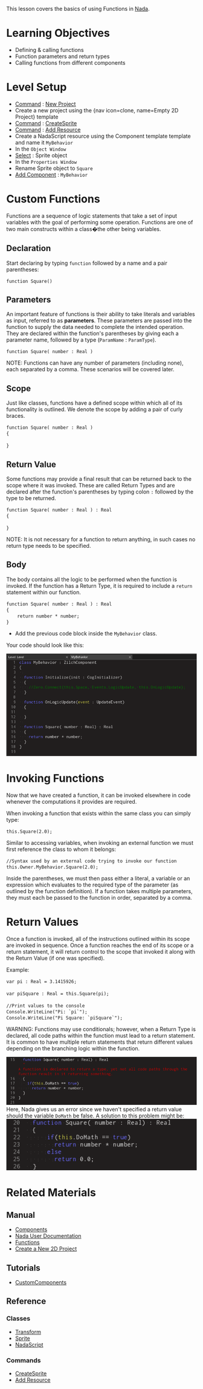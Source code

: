 This lesson covers the basics of using Functions in [Nada](https://github.com/ZilchEngine/ZilchDocs/blob/master/zero_editor_documentation/zeromanual/nada_in_zero.markdown).


 # Learning Objectives

- Defining & calling functions
- Function parameters and return types
- Calling functions from different components 

 # Level Setup

- [ Command](https://github.com/ZilchEngine/ZilchDocs/blob/master/zero_editor_documentation/zeromanual/editor/editorcommands/commands.markdown) : [ New Project](https://github.com/ZilchEngine/ZilchDocs/blob/master/code_reference/command_reference.markdown#newproject)
 - Create a new project using the {nav icon=clone, name=Empty 2D Project} template
- [ Command](https://github.com/ZilchEngine/ZilchDocs/blob/master/zero_editor_documentation/zeromanual/editor/editorcommands/commands.markdown) : [CreateSprite](https://github.com/ZilchEngine/ZilchDocs/blob/master/code_reference/command_reference.markdown#createsprite)
- [ Command](https://github.com/ZilchEngine/ZilchDocs/blob/master/zero_editor_documentation/zeromanual/editor/editorcommands/commands.markdown) : [Add Resource](https://github.com/ZilchEngine/ZilchDocs/blob/master/code_reference/command_reference.markdown#add)
 - Create a NadaScript resource using the Component template template and name it `MyBehavior`
- In the `Object Window`
 - [Select](https://github.com/ZilchEngine/ZilchDocs/blob/master/zero_editor_documentation/zeromanual/editor/editorcommands/selectobject.markdown) : Sprite object
- In the `Properties Window`
 - Rename Sprite object to `Square`
 - [Add Component](https://github.com/ZilchEngine/ZilchDocs/blob/master/zero_editor_documentation/zeromanual/editor/addremovecomponent.markdown) : `MyBehavior`

 # Custom Functions

Functions are a sequence of logic statements that take a set of input variables with the goal of performing some operation. Functions are one of two main constructs within a class�the other being variables.

 ## Declaration

Start declaring by typing `function` followed by a name and a pair parentheses:


```lang=csharpp, name=Function Declaration
function Square()
```

 ## Parameters

An important feature of functions is their ability to take literals and variables as input, referred to as **parameters**. These parameters are passed into the function to supply the data needed to complete the intended operation. They are declared within the function's parentheses by giving each a parameter name, followed by a type (`ParamName` : `ParamType`).

```lang=csharp, name=Parameters
function Square( number : Real )
```

NOTE: Functions can have any number of parameters (including none), each separated by a comma. These scenarios will be covered later.

 ## Scope

Just like classes, functions have a defined scope within which all of its functionality is outlined. We denote the scope by adding a pair of curly braces.

```lang=csharp, name=Scope
function Square( number : Real )
{

}
```

 ## Return Value

Some functions may provide a final result that can be returned back to the scope where it was invoked. These are called Return Types and are declared after the function's parentheses by typing colon `:` followed by the type to be returned.

```lang=csharp, name=Return Value
function Square( number : Real ) : Real
{

}
```

NOTE: It is not necessary for a function to return anything, in such cases no return type needs to be specified.

 ## Body

The body contains all the logic to be performed when the function is invoked. If the function has a Return Type, it is required to include a `return` statement within our function.

```lang=csharp, name=Function Body
function Square( number : Real ) : Real
{
    return number * number;
}
```

 - Add the previous code block inside the `MyBehavior` class.

Your code should look like this:



![image](https://raw.githubusercontent.com/ZilchEngine/ZilchFiles/master/doc_files/67019.png)


 # Invoking Functions

Now that we have created a function, it can be invoked elsewhere in code whenever the computations it provides are required.

When invoking a function that exists within the same class you can simply type:

```lang=csharp, name=Invoking Functions Within the Same Class
this.Square(2.0);
```

Similar to accessing variables, when invoking an external function we must first reference the class to whom it belongs:

```lang=csharp, name=Invoking Functions from Other Classes
//Syntax used by an external code trying to invoke our function
this.Owner.MyBehavior.Square(2.0);
```

Inside the parentheses, we must then pass either a literal, a variable or an expression which evaluates to the required type of the parameter (as outlined by the function definition). If a function takes multiple parameters, they must each be passed to the function in order, separated by a comma.

 # Return Values

Once a function is invoked, all of the instructions outlined within its scope are invoked in sequence. Once a function reaches the end of its scope or a return statement, it will return control to the scope that invoked it along with the Return Value (if one was specified).

Example:

```lang=csharp, name=Return Values
var pi : Real = 3.1415926;

var piSquare : Real = this.Square(pi);

//Print values to the console
Console.WriteLine("Pi: `pi`");
Console.WriteLine("Pi Square: `piSquare`");
```

WARNING: Functions may use conditionals; however, when a Return Type is declared, all code paths within the function must lead to a return statement. It is common to have multiple return statements that return different values depending on the branching logic within the function.


![image](https://raw.githubusercontent.com/ZilchEngine/ZilchFiles/master/doc_files/81514.png) Here, Nada gives us an error since we haven't specified a return value should the variable `DoMath` be false. A solution to this problem might be: ![image](https://raw.githubusercontent.com/ZilchEngine/ZilchFiles/master/doc_files/81627.png)



 # Related Materials

 ## Manual
- [Components](https://github.com/ZilchEngine/ZilchDocs/blob/master/zero_editor_documentation/zeromanual/architecture/components.markdown)
- [ Nada User Documentation](https://github.com/ZilchEngine/ZilchDocs/blob/master/zero_editor_documentation/zeromanual/nada_in_zero.markdown)
- [ Functions](https://github.com/ZilchEngine/ZilchDocs/blob/master/zero_editor_documentation/zeromanual/nada_in_zero/functions.markdown)
- [Create a New 2D Project](https://github.com/ZilchEngine/ZilchDocs/blob/master/zero_editor_documentation/zeromanual/editor/editorcommands/launchernewproject.markdown)

 ##  Tutorials
- [CustomComponents](https://github.com/ZilchEngine/ZilchDocs/blob/master/zero_editor_documentation/tutorials/scripting/customcomponents.markdown)

 ## Reference
 ### Classes
- [Transform](https://github.com/ZilchEngine/ZilchDocs/blob/master/code_reference/class_reference/transform.markdown)
- [Sprite](https://github.com/ZilchEngine/ZilchDocs/blob/master/code_reference/class_reference/sprite.markdown)
- [NadaScript](https://github.com/ZilchEngine/ZilchDocs/blob/master/code_reference/class_reference/nadascript.markdown)

 ### Commands
- [CreateSprite](https://github.com/ZilchEngine/ZilchDocs/blob/master/code_reference/command_reference.markdown#createsprite)
- [Add Resource](https://github.com/ZilchEngine/ZilchDocs/blob/master/code_reference/command_reference.markdown#add)
 

 